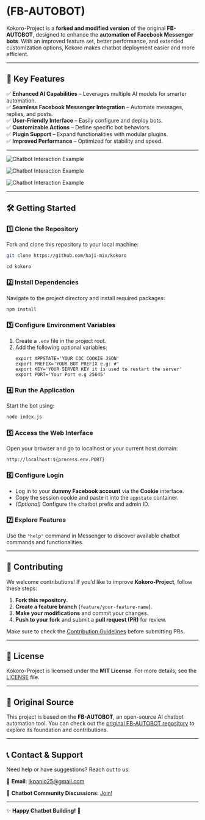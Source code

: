 
# (FB-AUTOBOT)

Kokoro-Project is a **forked and modified version** of the original **FB-AUTOBOT**, designed to enhance the **automation of Facebook Messenger bots**. With an improved feature set, better performance, and extended customization options, Kokoro makes chatbot deployment easier and more efficient.

---

## 🚀 Key Features

✅ **Enhanced AI Capabilities** – Leverages multiple AI models for smarter automation.  
✅ **Seamless Facebook Messenger Integration** – Automate messages, replies, and posts.  
✅ **User-Friendly Interface** – Easily configure and deploy bots.  
✅ **Customizable Actions** – Define specific bot behaviors.  
✅ **Plugin Support** – Expand functionalities with modular plugins.  
✅ **Improved Performance** – Optimized for stability and speed.  

---

![Chatbot Interaction Example](https://i.imgur.com/ciw2pfH.jpeg)

![Chatbot Interaction Example](https://i.imgur.com/nNXMoSd.jpeg)

![Chatbot Interaction Example](https://i.imgur.com/4fCYUJr.jpeg)

---

## 🛠 Getting Started

### 1️⃣ Clone the Repository  
Fork and clone this repository to your local machine:
```bash
git clone https://github.com/haji-mix/kokoro
```

```
cd kokoro
```

### 2️⃣ Install Dependencies  
Navigate to the project directory and install required packages:
```bash
npm install
```

### 3️⃣ Configure Environment Variables  
1. Create a `.env` file in the project root.  
2. Add the following optional variables:
   ```
   export APPSTATE='YOUR C3C COOKIE JSON'
   export PREFIX='YOUR BOT PREFIX e.g: #'
   export KEY='YOUR SERVER KEY it is used to restart the server'
   export PORT='Your Port e.g 25645'
   ```

### 4️⃣ Run the Application  
Start the bot using:
```bash
node index.js
```

### 5️⃣ Access the Web Interface  
Open your browser and go to localhost or your current host.domain:
```
http://localhost:${process.env.PORT}
```

### 6️⃣ Configure Login  
- Log in to your **dummy Facebook account** via the **Cookie** interface.  
- Copy the session cookie and paste it into the `appstate` container.  
- *(Optional)* Configure the chatbot prefix and admin ID.  

### 7️⃣ Explore Features  
Use the `"help"` command in Messenger to discover available chatbot commands and functionalities.

---

## 🤝 Contributing

We welcome contributions! If you’d like to improve **Kokoro-Project**, follow these steps:

1. **Fork this repository.**  
2. **Create a feature branch** (`feature/your-feature-name`).  
3. **Make your modifications** and commit your changes.  
4. **Push to your fork** and submit a **pull request (PR)** for review.

Make sure to check the [Contribution Guidelines](CONTRIBUTING.md) before submitting PRs.

---

## 📜 License

Kokoro-Project is licensed under the **MIT License**. For more details, see the [LICENSE](LICENSE) file.

---

## 🔗 Original Source

This project is based on the **FB-AUTOBOT**, an open-source AI chatbot automation tool. You can check out the [original FB-AUTOBOT repository](https://github.com/aizintel/AUTO) to explore its foundation and contributions.

---

## 📞 Contact & Support

Need help or have suggestions? Reach out to us:

📧 **Email**: [lkpanio25@gmail.com](mailto:lkpanio25@gmail.com)

💬 **Chatbot Community Discussions**: [Join!](https://facebook.com/groups/coders.dev/)

---

✨ **Happy Chatbot Building!** 🚀

